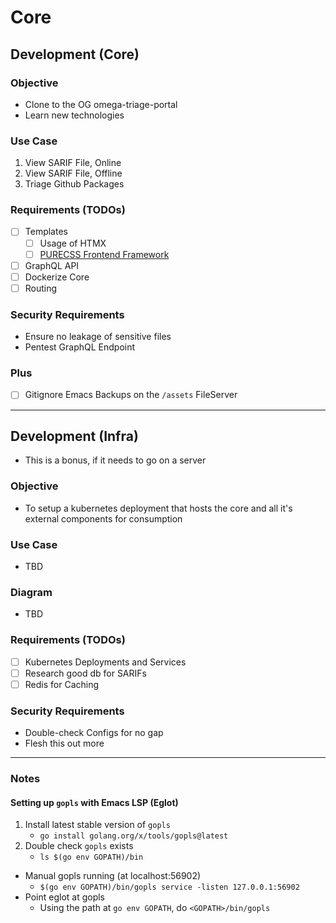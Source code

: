 # Core


## Development (Core)

### Objective
- Clone to the OG omega-triage-portal 
- Learn new technologies

### Use Case
1. View SARIF File, Online
1. View SARIF File, Offline
1. Triage Github Packages

### Requirements (TODOs)
- [ ] Templates
  - [ ] Usage of HTMX
  - [ ] [PURECSS Frontend Framework](https://purecss.io/)
- [ ] GraphQL API
- [ ] Dockerize Core
- [ ] Routing

### Security Requirements
- Ensure no leakage of sensitive files
- Pentest GraphQL Endpoint

### Plus
- [ ] Gitignore Emacs Backups on the `/assets` FileServer 


---

## Development (Infra)
- This is a bonus, if it needs to go on a server

### Objective
- To setup a kubernetes deployment that hosts the core and all it's external components for consumption

### Use Case
- TBD

### Diagram
- TBD

### Requirements (TODOs) 
- [ ] Kubernetes Deployments and Services
- [ ] Research good db for SARIFs
- [ ] Redis for Caching

### Security Requirements
- Double-check Configs for no gap
- Flesh this out more

--- 

### Notes
#### **Setting up `gopls` with Emacs LSP (Eglot)**

1. Install latest stable version of `gopls`
   - `go install golang.org/x/tools/gopls@latest`
1. Double check `gopls` exists
   - `ls $(go env GOPATH)/bin`
- Manual gopls running (at localhost:56902)
   - `$(go env GOPATH)/bin/gopls service -listen 127.0.0.1:56902`
- Point eglot at gopls
  - Using the path at `go env GOPATH`, do `<GOPATH>/bin/gopls`

